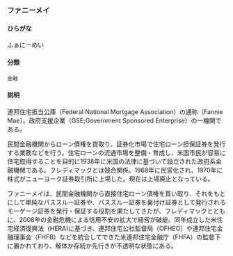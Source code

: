 <div style="display:none;">

## [あ行](securities-terms?id=あ行)
## [か行](securities-terms?id=か行)
## [さ行](securities-terms?id=さ行)
## [た行](securities-terms?id=た行)
## [な行](securities-terms?id=な行)
## [は行](securities-terms?id=は行)

</div>

### ファニーメイ

#### ひらがな

ふぁにーめい

#### 分類

`金融`

#### 説明

連邦住宅抵当公庫（Federal National Mortgage Association）の通称（Fannie Mae）。政府支援企業（GSE;Government Sponsored Enterprise）の一機関である。
 
民間金融機関からローン債権を買取り、証券化市場で住宅ローン担保証券を発行する業務などを行う。住宅ローンの流通市場を整備・育成し、米国市民が容易に住宅取得することを目的に1938年に米国の法律に基づいて設立された政府系金融機関である。フレディマックとは競合関係。1968年に民営化され、1970年に株式がニューヨーク証券取引所に上場した。現在は上場廃止となっている。
 
ファニーメイは、民間金融機関から直接住宅ローン債権を買い取り、それをもとにして単純なパススルー証券や、パススルー証券を裏付け証券として発行されるモーゲージ証券を発行・保証する役割を果たしてきたが、フレディマックとともに、2008年の金融危機による信用不安の拡大で経営が破綻。同年成立した米住宅経済復興法（HERA)に基づき、連邦住宅公社監督局（OFHEO）や連邦住宅金融理事会（FHFB）などを統合してできた米連邦住宅金融庁（FHFA）の監督下に置かれており、解体か存続か先行きが不透明な状態にある。

<div style="display:none;">

## [ま行](securities-terms?id=ま行)
## [や行](securities-terms?id=や行)
## [ら行](securities-terms?id=ら行)
## [わ行](securities-terms?id=わ行)
## [英数字・記号](securities-terms?id=英数字・記号)

</div>

